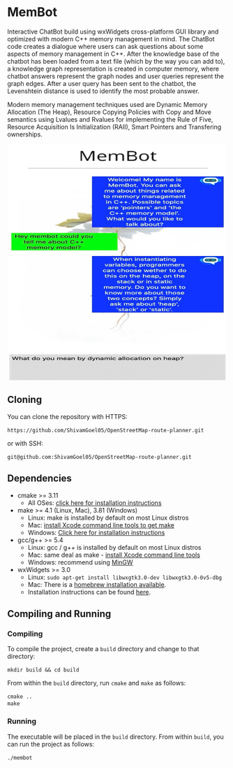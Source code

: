 # MemBot
Interactive ChatBot build using wxWidgets cross-platform GUI library and optimized with modern C++ memory management in mind. The ChatBot code creates a dialogue where users can ask questions about some aspects of memory management in C++. After the knowledge base of the chatbot has been loaded from a text file (which by the way you can add to), a knowledge graph representation is created in computer memory, where chatbot answers represent the graph nodes and user queries represent the graph edges. After a user query has been sent to the chatbot, the Levenshtein distance is used to identify the most probable answer.

Modern memory management techniques used are Dynamic Memory Allocation (The Heap), Resource Copying Policies with Copy and Move semantics using Lvalues and Rvalues for implementing the Rule of Five, Resource Acquisition Is Initialization (RAII), Smart Pointers and Transfering ownerships.

<p align="center">
    <img src="images/membot.png" width="500" height="540" /> 
</p>

## Cloning
You can clone the repository with HTTPS:
```
https://github.com/ShivamGoel05/OpenStreetMap-route-planner.git
```
or with SSH:
```
git@github.com:ShivamGoel05/OpenStreetMap-route-planner.git
```

## Dependencies
* cmake >= 3.11
  * All OSes: [click here for installation instructions](https://cmake.org/install/)
* make >= 4.1 (Linux, Mac), 3.81 (Windows)
  * Linux: make is installed by default on most Linux distros
  * Mac: [install Xcode command line tools to get make](https://developer.apple.com/xcode/features/)
  * Windows: [Click here for installation instructions](http://gnuwin32.sourceforge.net/packages/make.htm)
* gcc/g++ >= 5.4
  * Linux: gcc / g++ is installed by default on most Linux distros
  * Mac: same deal as make - [install Xcode command line tools](https://developer.apple.com/xcode/features/)
  * Windows: recommend using [MinGW](http://www.mingw.org/)
* wxWidgets >= 3.0
  * Linux: `sudo apt-get install libwxgtk3.0-dev libwxgtk3.0-0v5-dbg`
  * Mac: There is a [homebrew installation available](https://formulae.brew.sh/formula/wxmac).
  * Installation instructions can be found [here](https://wiki.wxwidgets.org/Install).
  
## Compiling and Running
### Compiling
To compile the project, create a `build` directory and change to that directory:
```
mkdir build && cd build
```
From within the `build` directory, run `cmake` and `make` as follows:
```
cmake ..
make
```

### Running
The executable will be placed in the `build` directory. From within `build`, you can run the project as follows:
```
./membot
```
